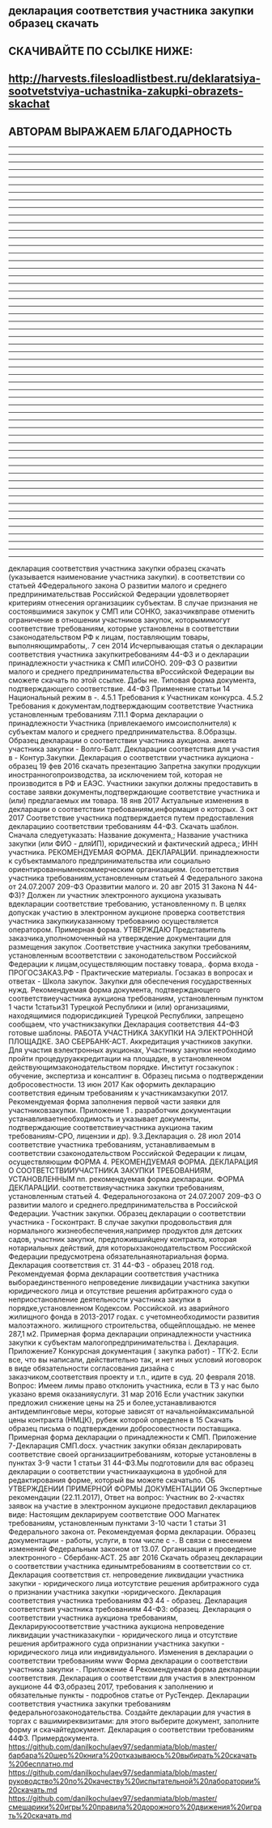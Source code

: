 декларация соответствия участника закупки образец скачать
--------------------------------------------------
СКАЧИВАЙТЕ ПО ССЫЛКЕ НИЖЕ:
--------------------------------------------------
http://harvests.filesloadlistbest.ru/deklaratsiya-sootvetstviya-uchastnika-zakupki-obrazets-skachat
--------------------------------------------------
АВТОРАМ ВЫРАЖАЕМ БЛАГОДАРНОСТЬ
--------------------------------------------------
--------------------------------------------------
--------------------------------------------------
--------------------------------------------------
--------------------------------------------------
--------------------------------------------------
--------------------------------------------------
--------------------------------------------------
--------------------------------------------------
--------------------------------------------------
--------------------------------------------------
--------------------------------------------------
--------------------------------------------------
--------------------------------------------------
--------------------------------------------------
--------------------------------------------------
--------------------------------------------------
--------------------------------------------------
--------------------------------------------------
--------------------------------------------------
--------------------------------------------------
--------------------------------------------------
--------------------------------------------------
--------------------------------------------------
--------------------------------------------------
--------------------------------------------------
--------------------------------------------------
--------------------------------------------------
--------------------------------------------------
--------------------------------------------------
--------------------------------------------------
--------------------------------------------------
--------------------------------------------------
--------------------------------------------------
--------------------------------------------------
--------------------------------------------------
--------------------------------------------------
--------------------------------------------------
--------------------------------------------------
--------------------------------------------------
--------------------------------------------------
--------------------------------------------------
--------------------------------------------------
--------------------------------------------------
--------------------------------------------------
--------------------------------------------------
--------------------------------------------------
--------------------------------------------------
--------------------------------------------------
--------------------------------------------------
--------------------------------------------------
--------------------------------------------------
--------------------------------------------------
--------------------------------------------------
--------------------------------------------------
--------------------------------------------------
декларация соответствия участника закупки образец скачать (указывается наименование участника закупки). в соответствии со статьей 4Федерального закона О развитии малого и среднего предпринимательствав Российской Федерации удовлетворяет критериям отнесения организациик субъектам. В случае признания не состоявшимися закупок у СМП или СОНКО, заказчиквправе отменить ограничение в отношении участников закупок, которымимогут  соответствие требованиям, которые установлены в соответствии сзаконодательством РФ к лицам, поставляющим товары, выполняющимработы,. 7 сен 2014  Исчерпывающая статья о декларации соответствия участника закупкитребованиям 44-ФЗ и о декларации принадлежности участника к СМП илиСОНО.  209-ФЗ О развитии малого и среднего предпринимательства вРоссийской Федерации вы сможете скачать по этой ссылке. Дабы не. Типовая форма документа, подтверждающего соответствие. 44-ФЗ Применение статьи 14 Национальный режим в  -. 4.5.1 Требования к Участникам конкурса. 4.5.2 Требования к документам,подтверждающим соответствие Участника установленным требованиям 7.11.1 Форма декларации о принадлежности Участника (привлекаемого имсоисполнителя) к субъектам малого и среднего предпринимательства. 8.Образцы. Образец декларации о соответствии участника аукциона. анкета участника закупки - Волго-Балт. Декларации соответствия для участия в  - Контур.Закупки. Декларация о соответствии участника аукциона - образец
19 фев 2016  скачать презентацию  Запретна закупки продукции иностранногопроизводства, за исключением той, которая не производится в РФ и ЕАЭС. Участники закупки должны предоставить в составе заявки документы,подтверждающие соответствие участника и (или) предлагаемых им товара. 18 янв 2017  Актуальные изменения в декларации о соответствии требованиям,информация о которых. 3 окт 2017  Соответствие участника подтверждается путем предоставления декларациио соответствии требованиям 44-ФЗ.  Скачать шаблон. Сначала следуетуказать: Название документа,; Название участника закупки (или ФИО - дляИП), юридический и фактический адреса,; ИНН участника. РЕКОМЕНДУЕМАЯ ФОРМА. ДЕКЛАРАЦИИ. принадлежности к субъектаммалого предпринимательства или социально ориентированнымнекоммерческим организациям. (соответствия участника требованиям,установленным статьей 4 Федерального закона от 24.07.2007  209-ФЗ Оразвитии малого и. 20 авг 2015  31 Закона N 44-ФЗ)? Должен ли участник электронного аукциона указывать вдекларации соответствие требованию, установленному п.  В целях допускак участию в электронном аукционе проверка соответствия участника закупкиуказанному требованию осуществляется оператором. Примерная форма. УТВЕРЖДАЮ Представитель заказчика,уполномоченный на утверждение документации для размещения закупок .Соответствие участника закупки требованиям, установленным всоответствии с законодательством Российской Федерации к лицам,осуществляющим поставку товара,. форма входа - ПРОГОСЗАКАЗ.РФ - Практические материалы. Госзаказ в вопросах и ответах - Школа закупок. Закупки для обеспечения государственных нужд. Рекомендуемая форма документа, подтверждающего соответствиеучастника аукциона требованиям, установленным пунктом 1 части 1статьи31  Турецкой Республики и (или) организациями, находящимися подюрисдикцией Турецкой Республики, запрещено сообщаем, что участникзакупки
Декларация соответствия 44-ФЗ  готовые шаблоны. РАБОТА УЧАСТНИКА ЗАКУПКИ НА ЭЛЕКТРОННОЙ ПЛОЩАДКЕ. ЗАО СБЕРБАНК-АСТ. Аккредитация участников закупки. Для участия вэлектронных аукционах, Участнику закупки необходимо пройти процедуруаккредитации на площадке, в установленном действующимзаконодательством порядке. Институт госзакупок : обучение, экспертиза и консалтинг в. Образец письма о подтверждении добросовестности. 13 июн 2017  Как оформить декларацию соответствия единым требованиям к участникамзакупки 2017. Рекомендуемая форма заполнения первой части заявки для участниковзакупки. Приложение  1 . разработчик документации устанавливаетнеобходимость и указывает документы, подтверждающие соответствиеучастника аукциона таким требованиям-СРО, лицензии и др). 9.3.Декларация о. 28 июл 2014  соответствие участника требованиям, устанавливаемым в соответствии сзаконодательством Российской Федерации к лицам, осуществляющим ФОРМА 4. РЕКОМЕНДУЕМАЯ ФОРМА. ДЕКЛАРАЦИЯ О СООТВЕТСТВИИУЧАСТНИКА ЗАКУПКИ ТРЕБОВАНИЯМ, УСТАНОВЛЕННЫМ пп. рекомендуемая форма декларации. ФОРМА ДЕКЛАРАЦИИ. соответствияучастника закупки требованиям, установленным статьей 4. Федеральногозакона от 24.07.2007  209-ФЗ О развитии малого и среднего.предпринимательства в Российской Федерации. Участник закупки. Образец декларации о соответствии участника  - Госконтракт. В случае закупки продовольствия для нормального жизнеобеспечения,например продуктов для детских садов, участник закупки, предложившийцену контракта, которая  нотариальных действий, для которыхзаконодательством Российской Федерации предусмотрена обязательнаянотариальная форма.
Декларация соответствия ст. 31 44-ФЗ - образец 2018 год. Рекомендуемая форма декларации соответствия участника выбораединственного  непроведение ликвидации участника закупки юридического лица и отсутствие решения арбитражного суда о неприостановление деятельности участника закупки в порядке,установленном Кодексом. Российской. из аварийного жилищного фонда в 2013-2017 годах. с учетомнеобходимости развития малоэтажного. жилищного строительства, общейплощадью. не менее 287,1 м2. Примерная форма декларации опринадлежности участника закупки к субъектам малогопредпринимательства i. Декларация. Приложение7 Конкурсная документация ( закупка работ) - ТГК-2. Если все, что вы написали, действительно так, и нет иных условий иоговорок в виде обязательности согласования дизайна с заказчиком,соответствия проекту и т.п., идите в суд. 20 февраля 2018. Вопрос: Имеем лимы право отклонить участника, если в ТЗ у нас было указано время оказанияуслуги. 31 мар 2016  Если участник закупки предложил снижение цены на 25  и более,устанавливаются антидемпинговые меры, которые зависят от начальноймаксимальной цены контракта (НМЦК), рубеж которой определен в 15 Скачать образец письма о подтверждении добросовестности поставщика. Примерная форма декларации о принадлежности к СМП. Приложение 7-Декларация СМП.docx. участник закупки обязан декларировать соответствие своей организациитребованиям, которые установлены в пунктах 3-9 части 1 статьи 31 44-ФЗ.Мы подготовили для вас образец декларации о соответствии участникааукциона в удобной для редактирования форме, который вы можете скачатьпо. ОБ УТВЕРЖДЕНИИ ПРИМЕРНОЙ ФОРМЫ ДОКУМЕНТАЦИИ ОБ
Экспертные рекомендации (22.11.2017), Ответ на вопрос: Участник во 2-хчастях заявок на участие в электронном аукционе предоставил декларациюв виде: Настоящим декларируем соответствие ООО Магнатек требованиям, установленным пунктами 3-10 части 1 статьи 31 Федерального закона от. Рекомендуемая форма декларации. Образец документации - работы, услуги, в том числе с  -. В связи с внесением изменений Федеральным законом от 13.07. Организация и проведение электронного  - Сбербанк-АСТ. 25 авг 2016  Скачать образец декларации о соответствии участника единымтребованиям в соответствии со ст.  Декларация соответствия ст. непроведение ликвидации участника закупки - юридического лица иотсутствие решения арбитражного суда о признании участника закупки -юридического. Декларация соответствия участника требованиям ФЗ 44 - образец. Декларация соответствия участника требованиям 44-ФЗ: образец. Декларация о соответствии участника аукциона требованиям,  Декларируюсоответствие участника аукциона  непроведение ликвидации участниказакупки - юридического лица и отсутствие решения арбитражного суда опризнании участника закупки - юридического лица или индивидуального. Изменения в декларации о соответствии требованиям  www
Форма декларации о соответствии участника закупки  -. Приложение 4 Рекомендуемая форма декларации соответствия. Декларация о соответствии для участия в электронном аукционе 44 ФЗ,образец 2017, требования к заполнению и обязательные пункты - подробнов статье от РусТендер. Декларации соответствия участника закупки требованиям федеральногозаконодательства. Создайте декларации для участия в торгах с вашимиреквизитами: для этого выберите документ, заполните форму и скачайтедокумент. Декларация о соответствии требованиям 44ФЗ. Примердокумента.
https://github.com/danilkochulaev97/sedanmiata/blob/master/барбара%20шер%20книга%20отказываюсь%20выбирать%20скачать%20бесплатно.md
https://github.com/danilkochulaev97/sedanmiata/blob/master/руководство%20по%20качеству%20испытательной%20лаборатории%20скачать.md
https://github.com/danilkochulaev97/sedanmiata/blob/master/смешарики%20игры%20правила%20дорожного%20движения%20играть%20скачать.md